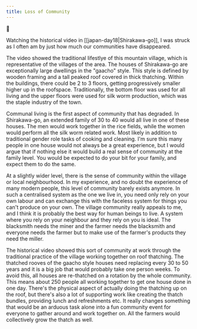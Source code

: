 ```yaml
---
title: Loss of Community
---
```


🌱

Watching the historical video in [[japan-day18|Shirakawa-go]], I was struck as I often am by just how much our communities have disappeared. 

The video showed the traditional lifestlye of this mountain village, which is representative of the villages of the area. The houses of Shirakawa-go are exceptionally large dwellings in the "gaacho" style. This style is defined by wooden framing and a tall peaked roof covered in thick thatching. Within the buildings, there could be 2 to 3 floors, getting progressively smaller higher up in the roofspace. Traditionally, the bottom floor was used for all living and the upper floors were used for silk worm production, which was the staple industry of the town.

Communal living is the first aspect of community that has degraded. In Shirakawa-go, an extended family of 30 to 40 would all live in one of these houses. The men would work together in the rice fields, while the women would perform all the silk worm related work. Most likely in addition to traditional gender role tasks of cooking and cleaning. I'm sure this many people in one house would not always be a great experience, but I would argue that if nothing else it would build a real sense of community at the family level. You would be expected to do your bit for your family, and expect them to do the same. 

At a slightly wider level, there is the sense of community within the village or local neighbourhood. In my experience, and no doubt the experience of many modern people, this level of community barely exists anymore. In such a centralised system as the one we live in, you need only rely on your own labour and can exchange this with the faceless system for things you can't produce on your own. The village community really appeals to me, and I think it is probably the best way for human beings to live. A system where you rely on your neighbour and they rely on you is ideal. The blacksmith needs the miner and the farmer needs the blacksmith and everyone needs the farmer but to make use of the farmer's products they need the miller. 

The historical video showed this sort of community at work through the traditional practice of the village working together on roof thatching. The thatched rooves of the gaacho style houses need replacing every 30 to 50 years and it is a big job that would probably take one person weeks. To avoid this, all houses are re-thatched on a rotation by the whole community. This means about 250 people all working together to get one house done in one day. There's the physical aspect of actually doing the thatching up on the roof, but there's also a lot of supporting work like creating the thatch bundles, providing lunch and refreshments etc. It really changes something that would be an arduous task alone into a fun community event for everyone to gather around and work together on. All the farmers would collectively grow the thatch as well.